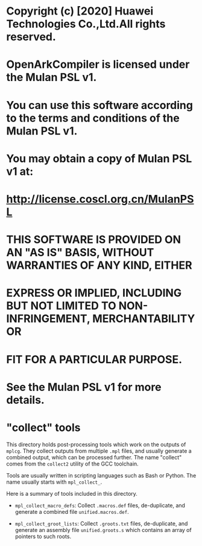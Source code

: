 #
# Copyright (c) [2020] Huawei Technologies Co.,Ltd.All rights reserved.
#
# OpenArkCompiler is licensed under the Mulan PSL v1.
# You can use this software according to the terms and conditions of the Mulan PSL v1.
# You may obtain a copy of Mulan PSL v1 at:
#
#     http://license.coscl.org.cn/MulanPSL
#
# THIS SOFTWARE IS PROVIDED ON AN "AS IS" BASIS, WITHOUT WARRANTIES OF ANY KIND, EITHER
# EXPRESS OR IMPLIED, INCLUDING BUT NOT LIMITED TO NON-INFRINGEMENT, MERCHANTABILITY OR
# FIT FOR A PARTICULAR PURPOSE.
# See the Mulan PSL v1 for more details.
#

# "collect" tools

This directory holds post-processing tools which work on the outputs of
`mplcg`.  They collect outputs from multiple `.mpl` files, and usually generate
a combined output, which can be processed further.  The name "collect" comes
from the `collect2` utility of the GCC toolchain.

Tools are usually written in scripting languages such as Bash or Python.  The
name usually starts with `mpl_collect_`.

Here is a summary of tools included in this directory.

-   `mpl_collect_macro_defs`: Collect `.macros.def` files, de-duplicate, and
    generate a combined file `unified.macros.def`.

-   `mpl_collect_groot_lists`: Collect `.groots.txt` files, de-duplicate, and
    generate an assembly file `unified.groots.s` which contains an array of
    pointers to such roots.


<!--
vim: tw=80 ts=4 sw=4 sts=4 et
-->
